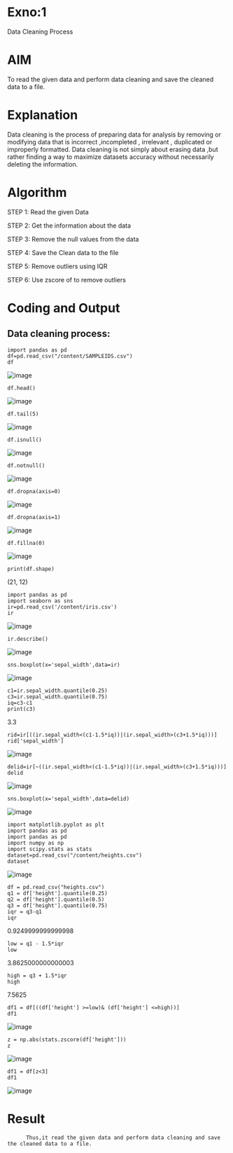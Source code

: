 # Exno:1
Data Cleaning Process

# AIM
To read the given data and perform data cleaning and save the cleaned data to a file.

# Explanation
Data cleaning is the process of preparing data for analysis by removing or modifying data that is incorrect ,incompleted , irrelevant , duplicated or improperly formatted. Data cleaning is not simply about erasing data ,but rather finding a way to maximize datasets accuracy without necessarily deleting the information.

# Algorithm
STEP 1: Read the given Data

STEP 2: Get the information about the data

STEP 3: Remove the null values from the data

STEP 4: Save the Clean data to the file

STEP 5: Remove outliers using IQR

STEP 6: Use zscore of to remove outliers

# Coding and Output
## Data cleaning process:
```
import pandas as pd
df=pd.read_csv("/content/SAMPLEIDS.csv")
df
```
![image](https://github.com/user-attachments/assets/7de4e842-d2d4-4345-aaea-7c9688d3d357)
```
df.head()
```
![image](https://github.com/user-attachments/assets/a5bed056-620e-4cb0-b882-f34f2b3f1384)
```
df.tail(5)
```
![image](https://github.com/user-attachments/assets/6c822ae8-3521-4d54-af92-abecee72f8a2)
```
df.isnull()
```
![image](https://github.com/user-attachments/assets/64c618f6-8bcb-4d54-850b-872bba873524)
```
df.notnull()
```
![image](https://github.com/user-attachments/assets/3e6d66cd-aa72-4a93-bbae-f88f86dd4cb0)
```
df.dropna(axis=0)
```
![image](https://github.com/user-attachments/assets/394f2e97-7563-4d77-b4bf-c2272a4bec54)
```
df.dropna(axis=1)
```
![image](https://github.com/user-attachments/assets/01f5af3c-a9d2-41c6-bb3d-52fdc2e04e07)
```
df.fillna(0)
```
![image](https://github.com/user-attachments/assets/069fcdcb-eca5-4409-9a48-6c831c655552)
```
print(df.shape)
```
(21, 12)
```
import pandas as pd
import seaborn as sns
ir=pd.read_csv('/content/iris.csv')
ir
```
![image](https://github.com/user-attachments/assets/f57ceb30-8ce5-4ec5-9fe1-46faa0ba19e5)
```
ir.describe()
```
![image](https://github.com/user-attachments/assets/5be98e24-27d0-4329-a192-15fa936cf117)
```
sns.boxplot(x='sepal_width',data=ir)
```
![image](https://github.com/user-attachments/assets/04f9fcee-3ff2-48e3-b08d-fa390378eb64)
```
c1=ir.sepal_width.quantile(0.25)
c3=ir.sepal_width.quantile(0.75)
iq=c3-c1
print(c3)
```
3.3
```
rid=ir[((ir.sepal_width<(c1-1.5*iq))|(ir.sepal_width>(c3+1.5*iq)))]
rid['sepal_width']
```
![image](https://github.com/user-attachments/assets/997036e0-bc99-44ab-be98-6fa2be13d16f)
```
delid=ir[~((ir.sepal_width<(c1-1.5*iq))|(ir.sepal_width>(c3+1.5*iq)))]
delid
```
![image](https://github.com/user-attachments/assets/60ba40ab-d7a3-417f-b3f8-b0d94d1d869c)
```
sns.boxplot(x='sepal_width',data=delid)
```
![image](https://github.com/user-attachments/assets/3c6a2f34-5796-46f0-a4b4-cd0cfccdb45e)
```
import matplotlib.pyplot as plt
import pandas as pd
import pandas as pd
import numpy as np
import scipy.stats as stats
dataset=pd.read_csv("/content/heights.csv")
dataset
```
![image](https://github.com/user-attachments/assets/63dbbfb5-03ec-4213-867d-574e3bd7653c)
```
df = pd.read_csv("heights.csv")
q1 = df['height'].quantile(0.25)
q2 = df['height'].quantile(0.5)
q3 = df['height'].quantile(0.75)
iqr = q3-q1
iqr
```
0.9249999999999998
```
low = q1 - 1.5*iqr
low
```
3.8625000000000003
```
high = q3 + 1.5*iqr
high
```
7.5625
```
df1 = df[((df['height'] >=low)& (df['height'] <=high))]
df1
```
![image](https://github.com/user-attachments/assets/71b8cc19-86c3-4db1-9e38-355f44991a15)
```
z = np.abs(stats.zscore(df['height']))
z
```
![image](https://github.com/user-attachments/assets/2bc21a74-15ba-457c-83e9-8fbd4e9b9079)
```
df1 = df[z<3]
df1
```
![image](https://github.com/user-attachments/assets/e910ddff-9a26-462e-aa60-3bb24e24689c)


















# Result
          Thus,it read the given data and perform data cleaning and save the cleaned data to a file.
          
